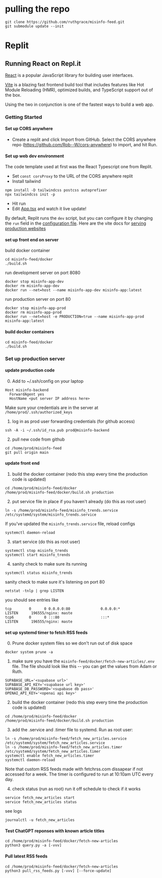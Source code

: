# pulling the repo

```
git clone https://github.com/ruthgrace/misinfo-feed.git
git submodule update --init
```

# Replit

## Running React on Repl.it

[React](https://reactjs.org/) is a popular JavaScript library for building user interfaces.

[Vite](https://vitejs.dev/) is a blazing fast frontend build tool that includes features like Hot Module Reloading (HMR), optimized builds, and TypeScript support out of the box.

Using the two in conjunction is one of the fastest ways to build a web app.

### Getting Started

#### Set up CORS anywhere

- Create a replit and click Import from GitHub. Select the CORS anywhere repo (https://github.com/Rob--W/cors-anywhere) to import, and hit Run.

#### Set up web dev environment
The code template used at first was the React Typescript one from Replit.
- Set `const corsProxy` to the URL of the CORS anywhere replit
- Install tailwind

```
npm install -D tailwindcss postcss autoprefixer
npx tailwindcss init -p
```

- Hit run
- Edit [App.tsx](#src/App.tsx) and watch it live update!

By default, Replit runs the `dev` script, but you can configure it by changing the `run` field in the [configuration file](#.replit). Here are the vite docs for [serving production websites](https://vitejs.dev/guide/build.html)

#### set up front end on server

build docker container
```
cd misinfo-feed/docker
./build.sh
```

run development server on port 8080
```
docker stop misinfo-app-dev
docker rm misinfo-app-dev
docker run --net=host --name misinfo-app-dev misinfo-app:latest
```

run production server on port 80
```
docker stop misinfo-app-prod
docker rm misinfo-app-prod
docker run --net=host -e PRODUCTION=true --name misinfo-app-prod misinfo-app:latest
```

#### build docker containers

```
cd misinfo-feed/docker
./build.sh
```

### Set up production server

#### update production code

0. Add to ~/.ssh/config on your laptop
```
Host misinfo-backend
  ForwardAgent yes
  HostName <put server IP address here>
```

Make sure your credentials are in the server at `/home/prod/.ssh/authorized_keys`

1. log in as prod user forwarding credentials (for github access)
```
ssh -A -i ~/.ssh/id_rsa.pub prod@misinfo-backend
```

2. pull new code from github
```
cd /home/prod/misinfo-feed
git pull origin main
```

#### update front end

1. build the docker container (redo this step every time the production code is updated)
```
cd /home/prod/misinfo-feed/docker
/home/prod/misinfo-feed/docker/build.sh production
```

2. put service file in place if you haven't already (do this as root user)
```
ln -s /home/prod/misinfo-feed/misinfo_trends.service /etc/systemd/system/misinfo_trends.service
```
If you've updated the `misinfo_trends.service` file, reload configs
```
systemctl daemon-reload
```

3. start service (do this as root user)
```
systemctl stop misinfo_trends
systemctl start misinfo_trends
```

4. sanity check to make sure its running
```
systemctl status misinfo_trends
```
sanity check to make sure it's listening on port 80
```
netstat -tnlp | grep LISTEN
```
you should see entries like
```
tcp        0      0 0.0.0.0:80              0.0.0.0:*               LISTEN      196555/nginx: maste 
tcp6       0      0 :::80                   :::*                    LISTEN      196555/nginx: maste 
```

#### set up systemd timer to fetch RSS feeds

0. Prune docker system files so we don't run out of disk space
```
docker system prune -a
```

1. make sure you have the `misinfo-feed/docker/fetch-new-articles/.env` file. The file should look like this -- you can get the values from Adam or Ruth.
```
SUPABASE_URL='<supabase url>'
SUPABASE_API_KEY='<supabase url key>'
SUPABASE_DB_PASSWORD='<supabase db pass>'
OPENAI_API_KEY='<openai api key>'
``` 

2. build the docker container (redo this step every time the production code is updated)
```
cd /home/prod/misinfo-feed/docker
/home/prod/misinfo-feed/docker/build.sh production
```

3. add the .service and .timer file to systemd. Run as root user:
```
ln -s /home/prod/misinfo-feed/fetch_new_articles.service /etc/systemd/system/fetch_new_articles.service
ln -s /home/prod/misinfo-feed/fetch_new_articles.timer /etc/systemd/system/fetch_new_articles.timer
systemctl enable fetch_new_articles.timer
systemctl daemon-reload

```

Note that custom RSS feeds made with fetchrss.com dissapear if not accessed for a week. The timer is configured to run at 10:10am UTC every day.

4. check status (run as root)
run it off schedule to check if it works
```
service fetch_new_articles start
service fetch_new_articles status
```

see logs
```
journalctl -u fetch_new_articles
```

#### Test ChatGPT reponses with known article titles

```
cd /home/prod/misinfo-feed/docker/fetch-new-articles
python3 query.py -a [-vvv]
```

#### Pull latest RSS feeds 
```
cd /home/prod/misinfo-feed/docker/fetch-new-articles
python3 pull_rss_feeds.py [-vvv] [--force-update]
```

